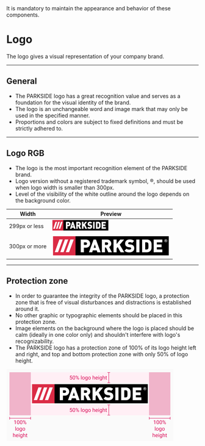 <AlertWarning alertHeadline="Not modifiable">
It is mandatory to maintain the appearance and behavior of these components.
</AlertWarning>

# Logo

The logo gives a visual representation of your company brand.

---

## General

- The PARKSIDE logo has a great recognition value and serves as a foundation for the visual identity of the brand.
- The logo is an unchangeable word and image mark that may only be used in the specified manner.
- Proportions and colors are subject to fixed definitions and must be strictly adhered to.

---

## Logo RGB

- The logo is the most important recognition element of the PARKSIDE brand.
- Logo version without a registered trademark symbol, ®, should be used when logo width is smaller than 300px.
- Level of the visibility of the white outline around the logo depends on the background color.

Width | Preview |
---------|----------|
 299px or less | ![logo: without trademark](assets/logo-without-trademark@1x.png) |
 300px or more | ![logo: with trademark](assets/logo-with-trademark@1x.png) |

---

## Protection zone

- In order to guarantee the integrity of the PARKSIDE logo, a protection zone that is free of visual disturbances and distractions is established around it.
- No other graphic or typographic elements should be placed in this protection zone.
- Image elements on the background where the logo is placed should be calm (ideally in one color only) and shouldn't interfere with logo's recognizability.
- The PARKSIDE logo has a protection zone of 100% of its logo height left and right, and top and bottom protection zone with only 50% of logo height. <br>

![logo: protection zone](assets/logo-protection-zone@1x.png)
